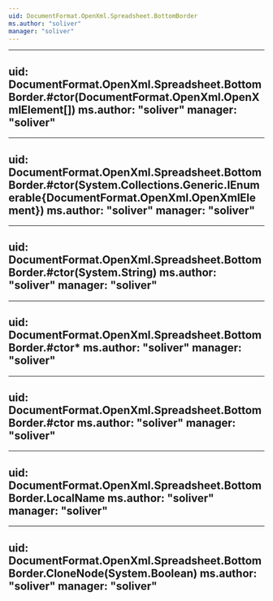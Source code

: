 ```yaml
---
uid: DocumentFormat.OpenXml.Spreadsheet.BottomBorder
ms.author: "soliver"
manager: "soliver"
---
```


---
uid: DocumentFormat.OpenXml.Spreadsheet.BottomBorder.#ctor(DocumentFormat.OpenXml.OpenXmlElement[])
ms.author: "soliver"
manager: "soliver"
---

---
uid: DocumentFormat.OpenXml.Spreadsheet.BottomBorder.#ctor(System.Collections.Generic.IEnumerable{DocumentFormat.OpenXml.OpenXmlElement})
ms.author: "soliver"
manager: "soliver"
---

---
uid: DocumentFormat.OpenXml.Spreadsheet.BottomBorder.#ctor(System.String)
ms.author: "soliver"
manager: "soliver"
---

---
uid: DocumentFormat.OpenXml.Spreadsheet.BottomBorder.#ctor*
ms.author: "soliver"
manager: "soliver"
---

---
uid: DocumentFormat.OpenXml.Spreadsheet.BottomBorder.#ctor
ms.author: "soliver"
manager: "soliver"
---

---
uid: DocumentFormat.OpenXml.Spreadsheet.BottomBorder.LocalName
ms.author: "soliver"
manager: "soliver"
---

---
uid: DocumentFormat.OpenXml.Spreadsheet.BottomBorder.CloneNode(System.Boolean)
ms.author: "soliver"
manager: "soliver"
---
